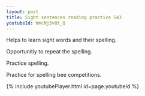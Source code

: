 ```yaml
---
layout: post
title: Sight sentences reading practice 543
youtubeId: WmcNj3vQt_Q
---
```

 
 
Helps to learn sight words and their spelling.

Opportunitiy to repeat the spelling. 

Practice spelling. 
 
Practice for spelling bee competitions. 
 
{% include youtubePlayer.html id=page.youtubeId %}
 
 
